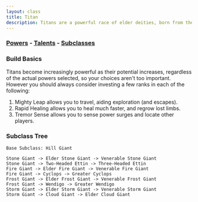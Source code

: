 ```yaml
---
layout: class
title: Titan
description: Titans are a powerful race of elder deities, born from the primal forces of the universe.
---
```


### [Powers](powers) - [Talents](talents) - [Subclasses](subclasses)

### Build Basics

Titans become increasingly powerful as their potential increases, regardless of
the actual powers selected, so your choices aren't too important.  However you 
should always consider investing a few ranks in each of the following:

1. Mighty Leap allows you to travel, aiding exploration (and escapes).
2. Rapid Healing allows you to heal much faster, and regrow lost limbs.
3. Tremor Sense allows you to sense power surges and locate other players.

### Subclass Tree

```
Base Subclass: Hill Giant

Stone Giant -> Elder Stone Giant -> Venerable Stone Giant
Stone Giant -> Two-Headed Ettin -> Three-Headed Ettin
Fire Giant -> Elder Fire Giant -> Venerable Fire Giant
Fire Giant -> Cyclops -> Greater Cyclops
Frost Giant -> Elder Frost Giant -> Venerable Frost Giant
Frost Giant -> Wendigo -> Greater Wendigo
Storm Giant -> Elder Storm Giant -> Venerable Storm Giant
Storm Giant -> Cloud Giant -> Elder Cloud Giant
```
